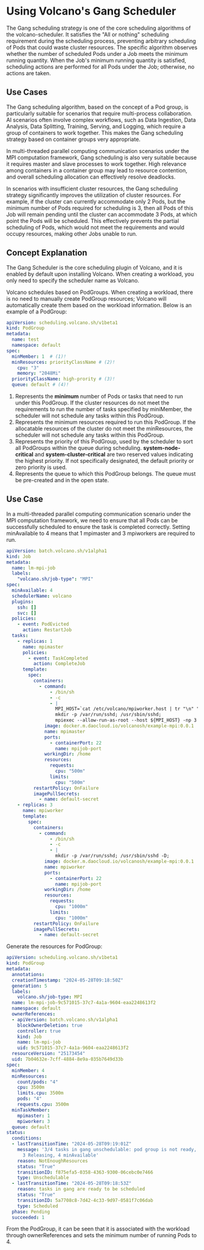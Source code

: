 # Using Volcano's Gang Scheduler

The Gang scheduling strategy is one of the core scheduling algorithms of the volcano-scheduler. 
It satisfies the "All or nothing" scheduling requirement during the scheduling process, preventing 
arbitrary scheduling of Pods that could waste cluster resources. The specific algorithm observes 
whether the number of scheduled Pods under a Job meets the minimum running quantity. 
When the Job's minimum running quantity is satisfied, scheduling actions are performed for all Pods under the Job; 
otherwise, no actions are taken.

## Use Cases

The Gang scheduling algorithm, based on the concept of a Pod group, is particularly suitable for scenarios 
that require multi-process collaboration. AI scenarios often involve complex workflows, such as Data Ingestion, 
Data Analysis, Data Splitting, Training, Serving, and Logging, which require a group of containers to work together. 
This makes the Gang scheduling strategy based on container groups very appropriate. 

In multi-threaded parallel computing communication scenarios under the MPI computation framework, 
Gang scheduling is also very suitable because it requires master and slave processes to work together. 
High relevance among containers in a container group may lead to resource contention, and overall scheduling allocation 
can effectively resolve deadlocks.

In scenarios with insufficient cluster resources, the Gang scheduling strategy significantly improves 
the utilization of cluster resources. For example, if the cluster can currently accommodate only 2 Pods, 
but the minimum number of Pods required for scheduling is 3, then all Pods of this Job will remain pending until 
the cluster can accommodate 3 Pods, at which point the Pods will be scheduled. This effectively prevents the 
partial scheduling of Pods, which would not meet the requirements and would occupy resources, making other Jobs unable to run.

## Concept Explanation

The Gang Scheduler is the core scheduling plugin of Volcano, and it is enabled by default upon installing Volcano. 
When creating a workload, you only need to specify the scheduler name as Volcano.

Volcano schedules based on PodGroups. When creating a workload, there is no need to manually create PodGroup resources; 
Volcano will automatically create them based on the workload information. Below is an example of a PodGroup:

```yaml
apiVersion: scheduling.volcano.sh/v1beta1
kind: PodGroup
metadata:
  name: test
  namespace: default
spec:
  minMember: 1  # (1)!
  minResources: priorityClassName # (2)!
    cpu: "3"
    memory: "2048Mi"
  priorityClassName: high-prority # (3)!
  queue: default # (4)!
```

1. Represents the **minimum** number of Pods or tasks that need to run under this PodGroup. If the cluster resources 
  do not meet the requirements to run the number of tasks specified by miniMember, the scheduler will not 
  schedule any tasks within this PodGroup.
2. Represents the minimum resources required to run this PodGroup. If the allocatable resources of the cluster
   do not meet the minResources, the scheduler will not schedule any tasks within this PodGroup.
3. Represents the priority of this PodGroup, used by the scheduler to sort all PodGroups within the queue during scheduling. 
  **system-node-critical** and **system-cluster-critical** are two reserved values indicating the highest priority. 
  If not specifically designated, the default priority or zero priority is used.
4. Represents the queue to which this PodGroup belongs. The queue must be pre-created and in the open state.

## Use Case

In a multi-threaded parallel computing communication scenario under the MPI computation framework, we need to ensure 
that all Pods can be successfully scheduled to ensure the task is completed correctly. Setting minAvailable to 4 
means that 1 mpimaster and 3 mpiworkers are required to run.

```yaml
apiVersion: batch.volcano.sh/v1alpha1
kind: Job
metadata:
  name: lm-mpi-job
  labels:
    "volcano.sh/job-type": "MPI"
spec:
  minAvailable: 4
  schedulerName: volcano
  plugins:
    ssh: []
    svc: []
  policies:
    - event: PodEvicted
      action: RestartJob
  tasks:
    - replicas: 1
      name: mpimaster
      policies:
        - event: TaskCompleted
          action: CompleteJob
      template:
        spec:
          containers:
            - command:
                - /bin/sh
                - -c
                - |
                  MPI_HOST=`cat /etc/volcano/mpiworker.host | tr "\n" ","`;
                  mkdir -p /var/run/sshd; /usr/sbin/sshd;
                  mpiexec --allow-run-as-root --host ${MPI_HOST} -np 3 mpi_hello_world;
              image: docker.m.daocloud.io/volcanosh/example-mpi:0.0.1
              name: mpimaster
              ports:
                - containerPort: 22
                  name: mpijob-port
              workingDir: /home
              resources:
                requests:
                  cpu: "500m"
                limits:
                  cpu: "500m"
          restartPolicy: OnFailure
          imagePullSecrets:
            - name: default-secret
    - replicas: 3
      name: mpiworker
      template:
        spec:
          containers:
            - command:
                - /bin/sh
                - -c
                - |
                  mkdir -p /var/run/sshd; /usr/sbin/sshd -D;
              image: docker.m.daocloud.io/volcanosh/example-mpi:0.0.1
              name: mpiworker
              ports:
                - containerPort: 22
                  name: mpijob-port
              workingDir: /home
              resources:
                requests:
                  cpu: "1000m"
                limits:
                  cpu: "1000m"
          restartPolicy: OnFailure
          imagePullSecrets:
            - name: default-secret
```

Generate the resources for PodGroup:

```yaml
apiVersion: scheduling.volcano.sh/v1beta1
kind: PodGroup
metadata:
  annotations:
  creationTimestamp: "2024-05-28T09:18:50Z"
  generation: 5
  labels:
    volcano.sh/job-type: MPI
  name: lm-mpi-job-9c571015-37c7-4a1a-9604-eaa2248613f2
  namespace: default
  ownerReferences:
  - apiVersion: batch.volcano.sh/v1alpha1
    blockOwnerDeletion: true
    controller: true
    kind: Job
    name: lm-mpi-job
    uid: 9c571015-37c7-4a1a-9604-eaa2248613f2
  resourceVersion: "25173454"
  uid: 7b04632e-7cff-4884-8e9a-035b7649d33b
spec:
  minMember: 4
  minResources:
    count/pods: "4"
    cpu: 3500m
    limits.cpu: 3500m
    pods: "4"
    requests.cpu: 3500m
  minTaskMember:
    mpimaster: 1
    mpiworker: 3
  queue: default
status:
  conditions:
  - lastTransitionTime: "2024-05-28T09:19:01Z"
    message: '3/4 tasks in gang unschedulable: pod group is not ready, 1 Succeeded,
      3 Releasing, 4 minAvailable'
    reason: NotEnoughResources
    status: "True"
    transitionID: f875efa5-0358-4363-9300-06cebc0e7466
    type: Unschedulable
  - lastTransitionTime: "2024-05-28T09:18:53Z"
    reason: tasks in gang are ready to be scheduled
    status: "True"
    transitionID: 5a7708c8-7d42-4c33-9d97-0581f7c06dab
    type: Scheduled
  phase: Pending
  succeeded: 1
```

From the PodGroup, it can be seen that it is associated with the workload through ownerReferences and 
sets the minimum number of running Pods to 4.
